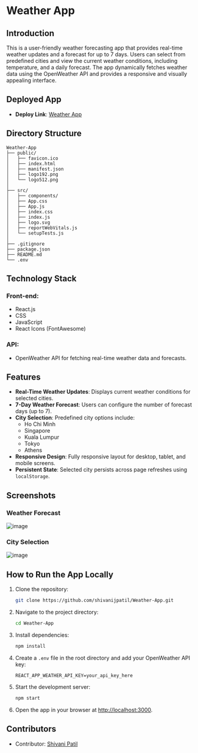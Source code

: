 
# Weather App

## Introduction
This is a user-friendly weather forecasting app that provides real-time weather updates and a forecast for up to 7 days. Users can select from predefined cities and view the current weather conditions, including temperature, and a daily forecast. The app dynamically fetches weather data using the OpenWeather API and provides a responsive and visually appealing interface.

## Deployed App

- **Deploy Link**: [Weather App](https://weatherapp-cyan-phi.vercel.app/) 

## Directory Structure

```
Weather-App
├── public/
│   ├── favicon.ico
│   ├── index.html
│   ├── manifest.json
│   ├── logo192.png
│   └── logo512.png
│
├── src/
│   ├── components/
│   ├── App.css
│   ├── App.js
│   ├── index.css
│   ├── index.js
│   ├── logo.svg
│   ├── reportWebVitals.js
│   └── setupTests.js
│
├── .gitignore
├── package.json
├── README.md
└── .env
```

## Technology Stack

### Front-end:
- React.js
- CSS
- JavaScript
- React Icons (FontAwesome)

### API:
- OpenWeather API for fetching real-time weather data and forecasts.

## Features
- **Real-Time Weather Updates**: Displays current weather conditions for selected cities.
- **7-Day Weather Forecast**: Users can configure the number of forecast days (up to 7).
- **City Selection**: Predefined city options include:
  - Ho Chi Minh
  - Singapore
  - Kuala Lumpur
  - Tokyo
  - Athens
- **Responsive Design**: Fully responsive layout for desktop, tablet, and mobile screens.
- **Persistent State**: Selected city persists across page refreshes using `localStorage`.

## Screenshots

### Weather Forecast 
![image](https://github.com/user-attachments/assets/5920e689-fc09-4d20-bdb1-5497329db420)




### City Selection
![image](https://github.com/user-attachments/assets/1c96533c-5b4f-42d6-b4d8-33fe5721547e)


## How to Run the App Locally

1. Clone the repository:
   ```bash
   git clone https://github.com/shivanijpatil/Weather-App.git
   ```

2. Navigate to the project directory:
   ```bash
   cd Weather-App
   ```

3. Install dependencies:
   ```bash
   npm install
   ```

4. Create a `.env` file in the root directory and add your OpenWeather API key:
   ```env
   REACT_APP_WEATHER_API_KEY=your_api_key_here
   ```

5. Start the development server:
   ```bash
   npm start
   ```

6. Open the app in your browser at [http://localhost:3000](http://localhost:3000).

## Contributors
- Contributor: [Shivani Patil](https://github.com/shivanijpatil)
